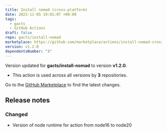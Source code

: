 ```yaml
---
title: Install nomad (cross-platform)
date: 2023-11-05 19:01:07 +00:00
tags:
  - gacts
  - GitHub Actions
draft: false
repo: gacts/install-nomad
marketplace: https://github.com/marketplace/actions/install-nomad-cross-platform
version: v1.2.0
dependentsNumber: "3"
---
```



Version updated for **gacts/install-nomad** to version **v1.2.0**.
- This action is used across all versions by **3** repositories.

Go to the [GitHub Marketplace](https://github.com/marketplace/actions/install-nomad-cross-platform) to find the latest changes.

## Release notes

### Changed

- Version of node runtime for action from node16 to node20
